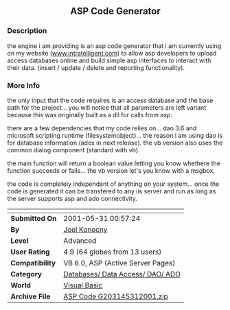 ﻿<div align="center">

## ASP Code Generator


</div>

### Description

the engine i am providing is an asp code generator that i am currently using on my website (www.intratelligent.com) to allow asp developers to upload access databases online and build simple asp interfaces to interact with their data. (insert / update / delete and reporting functionality).
 
### More Info
 
the only input that the code requires is an access database and the base path for the project... you will notice that all parameters are left variant because this was originally built as a dll for calls from asp.

there are a few dependencies that my code relies on... dao 3.6 and microsoft scripting runtime (filesystemobject)... the reason i am using dao is for database information (adox in next release). the vb version also uses the common dialog component (standard with vb).

the main function will return a boolean value letting you know whethere the function succeeds or fails... the vb version let's you know with a msgbox.

the code is completely independant of anything on your system... once the code is generated it can be transfered to any iis server and run as long as the server supports asp and ado connectivity.


<span>             |<span>
---                |---
**Submitted On**   |2001-05-31 00:57:24
**By**             |[Joel Konecny](https://github.com/Planet-Source-Code/PSCIndex/blob/master/ByAuthor/joel-konecny.md)
**Level**          |Advanced
**User Rating**    |4.9 (64 globes from 13 users)
**Compatibility**  |VB 6\.0, ASP \(Active Server Pages\) 
**Category**       |[Databases/ Data Access/ DAO/ ADO](https://github.com/Planet-Source-Code/PSCIndex/blob/master/ByCategory/databases-data-access-dao-ado__1-6.md)
**World**          |[Visual Basic](https://github.com/Planet-Source-Code/PSCIndex/blob/master/ByWorld/visual-basic.md)
**Archive File**   |[ASP Code G203145312001\.zip](https://github.com/Planet-Source-Code/joel-konecny-asp-code-generator__1-23613/archive/master.zip)








